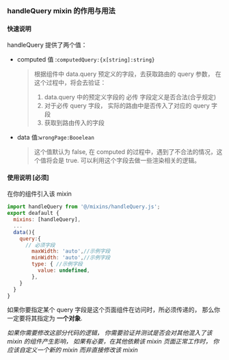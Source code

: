 ### handleQuery mixin 的作用与用法

#### 快速说明

handleQuery 提供了两个值：

- computed 值 :`computedQuery:{x[string]:string}`

  > 根据组件中 data.query 预定义的字段，去获取路由的 query 参数， 在这个过程中，将会去验证：
  >
  > 1. data.query 中的预定义字段的 必传 字段定义是否合法(合乎规定)
  > 2. 对于必传 query 字段， 实际的路由中是否传入了对应的 query 字段
  > 3. 获取到路由传入的字段

- data 值:`wrongPage:Booelean`
  > 这个值默认为 false, 在 computed 的过程中，遇到了不合法的情况，这个值将会是 true. 可以利用这个字段去做一些渲染相关的逻辑。

#### 使用说明 [必须]

在你的组件引入该 mixin

```js
import handleQuery from '@/mixins/handleQuery.js';
export deafault {
  mixins: [handleQuery],
  ...
  data(){
    query:{
      // 必须字段
        maxWidth: 'auto',//示例字段
        minWidth: 'auto',//示例字段
        type: { //示例字段
          value: undefined,
        },
    }
  }
}

```

如果你要指定某个 query 字段是这个页面组件在访问时，所必须传递的， 那么你一定要将其指定为 **一个对象**.

_如果你需要修改这部分代码的逻辑， 你需要验证并测试是否会对其他混入了该 mixin 的组件产生影响， 如果有必要，在其他依赖该 mixin 页面正常工作时， 你应该自定义一个新的 mixin 而非直接修改该 mixin_
